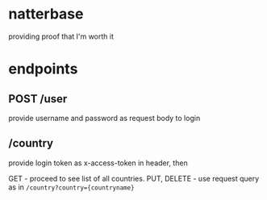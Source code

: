 # natterbase
providing proof that I'm worth it

# endpoints
## POST /user
provide username and password as request body to login

## /country
provide login token as x-access-token in header, then

GET - proceed to see list of all countries.
PUT, DELETE - use request query as in `/country?country={countryname}`

